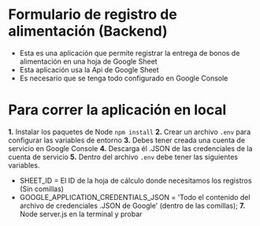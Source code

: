 # Formulario de registro de alimentación (Backend)

* Esta es una aplicación que permite registrar la entrega de bonos de alimentación en una hoja de Google Sheet
* Esta aplicación usa la Api de Google Sheet
* Es necesario que se tenga todo configurado en Google Console

# Para correr la aplicación en local

**1.** Instalar los paquetes de Node ```npm install```
**2.** Crear un archivo ```.env``` para configurar las variables de entorno
**3.** Debes tener creada una cuenta de servicio en Google Console
**4.** Descarga él .JSON de las credenciales de la cuenta de servicio
**5.** Dentro del archivo ```.env``` debe tener las siguientes variables.
* SHEET_ID = El ID de la hoja de cálculo donde necesitamos los registros (Sin comillas)
* GOOGLE_APPLICATION_CREDENTIALS_JSON = 'Todo el contenido del archivo de credenciales .JSON de Google' (dentro de las comillas);
**7.** Node server.js en la terminal y probar
